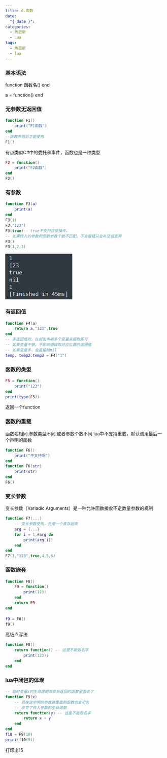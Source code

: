 ```yaml
---
title: 6.函数
date:
  "{ date }": 
categories:
  - 热更新
  - Lua
tags:
  - 热更新
  - lua
---
```


### 基本语法
function 函数名()
end

a = function()
end
### 无参数无返回值
```Lua
function F1()
	print("F1函数")
end
--函数声明后才能使用
F1()
```
有点类似C#中的委托和事件，函数也是一种类型
```lua
F2 = function()
	print("F2函数")
end
F2()
```

### 有参数

```lua
function F3(a)
	print(a)
end
F3(1)
F3("123")
F3(true)-- true不支持拼接操作。
-- 如果传入的参数和函数参数个数不匹配，不会报错只会补空或丢弃
F3()
F3(1,2,3)
```
![](../../../img/beishang20241227214953309.png)
### 有返回值
```lua
function F4(a)
	return a,"123",true
end
-- 多返回值时，在前面申明多个变量来接取即可
-- 如果变量不够，不影响值接取对应位置的返回值
-- 如果变量多，会直接赋nil
temp, temp2,temp3 = F4("1")
```
### 函数的类型
```lua
F5 = function()
	print("123")
end
print(type(F5))
```
返回一个function
### 函数的重载
函数名相同,参数类型不同,或者参数个数不同
lua中不支持重载，默认调用最后一个声明的函数
```lua
function F6()
	print("不支持啊")
end
function F6(str)
	print(str)
end
F6()
```
### 变长参数
变长参数（Variadic Arguments）是一种允许函数接收不定数量参数的机制
```lua
function F7(...)
	-- 变长参数使用，先用一个表存起来
	arg = {...}
	for i = 1,#arg do
		print(arg[i])
	end
end
F7(1,"123",true,4,5,6)
```
### 函数嵌套
```lua
function F8()
	F9 = function()
		print(123)
	end
	return F9
end

f9 = F8()
f9()
```
高级点写法
```lua
function F8()
	return function() -- 这里不能取名字
		print(123);
	end
end
```

### lua中闭包的体现
```lua
-- 临时变量x的生命周期改变到返回的函数里面去了
function F9(x)
	-- 若在这申明的参数进里面的函数也会闭包	
	-- 改变了传入参数的生命周期
	return function(y) -- 这里不能取名字
		return x + y
	end
end
f10 = F9(10)
print(f10(5))
```
打印出15